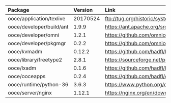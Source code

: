 | Package | Version | Link | Maintainer |
| :------ | :------ | :--- | :--------- |
| ooce/application/texlive	| 20170524	| ftp://tug.org/historic/systems/texlive/2017/ | [omniosorg](https://github.com/omniosorg)
| ooce/developer/build/ant	| 1.9.9		| https://ant.apache.org/srcdownload.cgi | [omniosorg](https://github.com/omniosorg)
| ooce/developer/omni		| 1.2.1		| https://github.com/omniosorg/omni/releases | [omniosorg](https://github.com/omniosorg)
| ooce/developer/pkgmgr		| 0.2.2		| https://github.com/omniosorg/pkgmgr/releases | [omniosorg](https://github.com/omniosorg)
| ooce/kvmadm			| 0.12.2	| https://github.com/hadfl/kvmadm/releases | [omniosorg](https://github.com/omniosorg)
| ooce/library/freetype2	| 2.8.1		| https://sourceforge.net/projects/freetype/files/freetype2/ | [omniosorg](https://github.com/omniosorg)
| ooce/lxadm			| 0.1.6		| https://github.com/hadfl/lxadm/releases | [omniosorg](https://github.com/omniosorg)
| ooce/ooceapps			| 0.2.4		| https://github.com/hadfl/ooceapps/releases | [omniosorg](https://github.com/omniosorg)
| ooce/runtime/python-36	| 3.6.3		| https://www.python.org/downloads/source/ | [omniosorg](https://github.com/omniosorg)
| ooce/server/nginx		| 1.12.1	| https://nginx.org/en/download.html | [omniosorg](https://github.com/omniosorg)

